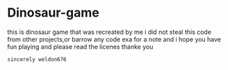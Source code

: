 # Dinosaur-game 
this is dinosaur game that was recreated by me i did not steal this code from other projects,or barrow any code exa for a note
and i hope you have fun playing and please read the licenes thanke you

    sincerely weldon676
